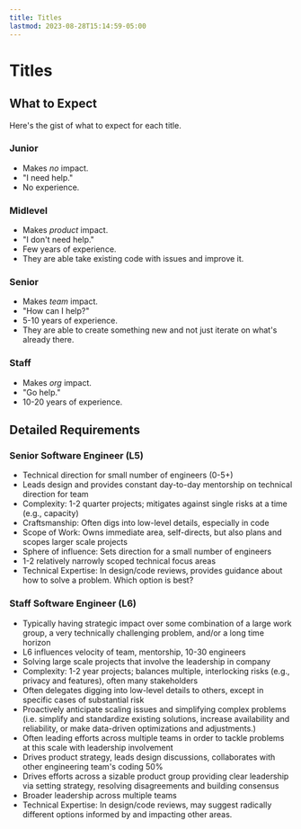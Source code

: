 ```yaml
---
title: Titles
lastmod: 2023-08-28T15:14:59-05:00
---
```

# Titles
## What to Expect
Here's the gist of what to expect for each title.
### Junior
* Makes _no_ impact.
* "I need help."
* No experience.
### Midlevel
* Makes _product_ impact.
* "I don't need help."
* Few years of experience.
* They are able take existing code with issues and improve it.
### Senior
* Makes _team_ impact.
* "How can I help?"
* 5-10 years of experience.
* They are able to create something new and not just iterate on what's already there.
### Staff
* Makes _org_ impact.
* "Go help."
* 10-20 years of experience.
## Detailed Requirements
### Senior Software Engineer (L5)
* Technical direction for small number of engineers (0-5+)
* Leads design and provides constant day-to-day mentorship on technical direction for team
* Complexity: 1-2 quarter projects; mitigates against single risks at a time (e.g., capacity)
* Craftsmanship: Often digs into low-level details, especially in code
* Scope of Work: Owns immediate area, self-directs, but also plans and scopes larger scale projects
* Sphere of influence: Sets direction for a small number of engineers
* 1-2 relatively narrowly scoped technical focus areas
* Technical Expertise: In design/code reviews, provides guidance about how to solve a problem. Which option is best?
### Staff Software Engineer (L6)
* Typically having strategic impact over some combination of a large work group, a very technically challenging problem, and/or a long time horizon
* L6 influences velocity of team, mentorship, 10-30 engineers
* Solving large scale projects that involve the leadership in company
* Complexity: 1-2 year projects; balances multiple, interlocking risks (e.g., privacy and features), often many stakeholders
* Often delegates digging into low-level details to others, except in specific cases of substantial risk
* Proactively anticipate scaling issues and simplifying complex problems (i.e. simplify and standardize existing solutions, increase availability and reliability, or make data-driven optimizations and adjustments.)
* Often leading efforts across multiple teams in order to tackle problems at this scale with leadership involvement
* Drives product strategy, leads design discussions, collaborates with other engineering team's coding 50%
* Drives efforts across a sizable product group providing clear leadership via setting strategy, resolving disagreements and building consensus
* Broader leadership across multiple teams
* Technical Expertise: In design/code reviews, may suggest radically different options informed by and impacting other areas.
